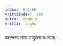 ```yaml
---
index:  8.2.66
vrittiindex:  105
sutra:  समजुषो रुः
vritti:  laghu 
---
```


पदान्तस्य सस्य सजुषश्च रुः स्यात्..

